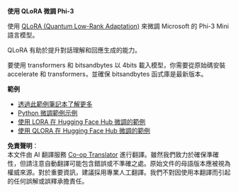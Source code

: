 <!--
CO_OP_TRANSLATOR_METADATA:
{
  "original_hash": "54b6b824568d4decb574b9e117c4f5f7",
  "translation_date": "2025-07-17T08:17:18+00:00",
  "source_file": "md/03.FineTuning/FineTuning_Qlora.md",
  "language_code": "hk"
}
-->
**使用 QLoRA 微調 Phi-3**

使用 [QLoRA (Quantum Low-Rank Adaptation)](https://github.com/artidoro/qlora) 來微調 Microsoft 的 Phi-3 Mini 語言模型。

QLoRA 有助於提升對話理解和回應生成的能力。

要使用 transformers 和 bitsandbytes 以 4bits 載入模型，你需要從原始碼安裝 accelerate 和 transformers，並確保 bitsandbytes 函式庫是最新版本。

**範例**
- [透過此範例筆記本了解更多](../../../../code/03.Finetuning/Phi_3_Inference_Finetuning.ipynb)
- [Python 微調範例示例](../../../../code/03.Finetuning/FineTrainingScript.py)
- [使用 LORA 在 Hugging Face Hub 微調的範例](../../../../code/03.Finetuning/Phi-3-finetune-lora-python.ipynb)
- [使用 QLORA 在 Hugging Face Hub 微調的範例](../../../../code/03.Finetuning/Phi-3-finetune-qlora-python.ipynb)

**免責聲明**：  
本文件由 AI 翻譯服務 [Co-op Translator](https://github.com/Azure/co-op-translator) 進行翻譯。雖然我們致力於確保準確性，但請注意自動翻譯可能包含錯誤或不準確之處。原始文件的母語版本應被視為權威來源。對於重要資訊，建議採用專業人工翻譯。我們不對因使用本翻譯而引起的任何誤解或誤釋承擔責任。